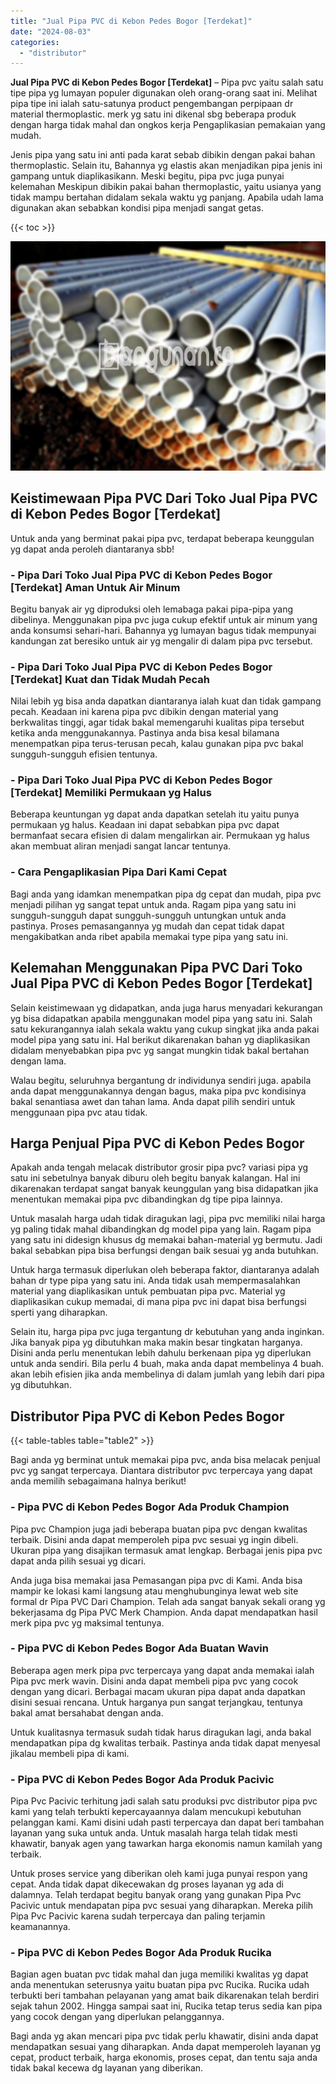 ```yaml
---
title: "Jual Pipa PVC di Kebon Pedes Bogor [Terdekat]"
date: "2024-08-03"
categories: 
  - "distributor"
---
```


**Jual Pipa PVC di Kebon Pedes Bogor \[Terdekat\]** – Pipa pvc yaitu salah satu tipe pipa yg lumayan populer digunakan oleh orang-orang saat ini. Melihat pipa tipe ini ialah satu-satunya product pengembangan perpipaan dr material thermoplastic. merk yg satu ini dikenal sbg beberapa produk dengan harga tidak mahal dan ongkos kerja Pengaplikasian pemakaian yang mudah.

Jenis pipa yang satu ini anti pada karat sebab dibikin dengan pakai bahan thermoplastic. Selain itu, Bahannya yg elastis akan menjadikan pipa jenis ini gampang untuk diaplikasikann. Meski begitu, pipa pvc juga punyai kelemahan Meskipun dibikin pakai bahan thermoplastic, yaitu usianya yang tidak mampu bertahan didalam sekala waktu yg panjang. Apabila udah lama digunakan akan sebabkan kondisi pipa menjadi sangat getas.

{{< toc >}}

![Jual Pipa PVC di Kebon Pedes Bogor [Terdekat]](/images/jaul-pipa-pvc-51.png)

## Keistimewaan Pipa PVC Dari Toko Jual Pipa PVC di Kebon Pedes Bogor \[Terdekat\]

Untuk anda yang berminat pakai pipa pvc, terdapat beberapa keunggulan yg dapat anda peroleh diantaranya sbb!

### \- Pipa Dari Toko Jual Pipa PVC di Kebon Pedes Bogor \[Terdekat\] Aman Untuk Air Minum

Begitu banyak air yg diproduksi oleh lemabaga pakai pipa-pipa yang dibelinya. Menggunakan pipa pvc juga cukup efektif untuk air minum yang anda konsumsi sehari-hari. Bahannya yg lumayan bagus tidak mempunyai kandungan zat beresiko untuk air yg mengalir di dalam pipa pvc tersebut.

### \- Pipa Dari Toko Jual Pipa PVC di Kebon Pedes Bogor \[Terdekat\] Kuat dan Tidak Mudah Pecah

Nilai lebih yg bisa anda dapatkan diantaranya ialah kuat dan tidak gampang pecah. Keadaan ini karena pipa pvc dibikin dengan material yang berkwalitas tinggi, agar tidak bakal memengaruhi kualitas pipa tersebut ketika anda menggunakannya. Pastinya anda bisa kesal bilamana menempatkan pipa terus-terusan pecah, kalau gunakan pipa pvc bakal sungguh-sungguh efisien tentunya.

### \- Pipa Dari Toko Jual Pipa PVC di Kebon Pedes Bogor \[Terdekat\] Memiliki Permukaan yg Halus

Beberapa keuntungan yg dapat anda dapatkan setelah itu yaitu punya permukaan yg halus. Keadaan ini dapat sebabkan pipa pvc dapat bermanfaat secara efisien di dalam mengalirkan air. Permukaan yg halus akan membuat aliran menjadi sangat lancar tentunya.

### \- Cara Pengaplikasian Pipa Dari Kami Cepat

Bagi anda yang idamkan menempatkan pipa dg cepat dan mudah, pipa pvc menjadi pilihan yg sangat tepat untuk anda. Ragam pipa yang satu ini sungguh-sungguh dapat sungguh-sungguh untungkan untuk anda pastinya. Proses pemasangannya yg mudah dan cepat tidak dapat mengakibatkan anda ribet apabila memakai type pipa yang satu ini.

## Kelemahan Menggunakan Pipa PVC Dari Toko Jual Pipa PVC di Kebon Pedes Bogor \[Terdekat\]

Selain keistimewaan yg didapatkan, anda juga harus menyadari kekurangan yg bisa didapatkan apabila menggunakan model pipa yang satu ini. Salah satu kekurangannya ialah sekala waktu yang cukup singkat jika anda pakai model pipa yang satu ini. Hal berikut dikarenakan bahan yg diaplikasikan didalam menyebabkan pipa pvc yg sangat mungkin tidak bakal bertahan dengan lama.

Walau begitu, seluruhnya bergantung dr individunya sendiri juga. apabila anda dapat menggunakannya dengan bagus, maka pipa pvc kondisinya bakal senantiasa awet dan tahan lama. Anda dapat pilih sendiri untuk menggunaan pipa pvc atau tidak.

## Harga Penjual Pipa PVC di Kebon Pedes Bogor

Apakah anda tengah melacak distributor grosir pipa pvc? variasi pipa yg satu ini sebetulnya banyak diburu oleh begitu banyak kalangan. Hal ini dikarenakan terdapat sangat banyak keunggulan yang bisa didapatkan jika menentukan memakai pipa pvc dibandingkan dg tipe pipa lainnya.

Untuk masalah harga udah tidak diragukan lagi, pipa pvc memiliki nilai harga yg paling tidak mahal dibandingkan dg model pipa yang lain. Ragam pipa yang satu ini didesign khusus dg memakai bahan-material yg bermutu. Jadi bakal sebabkan pipa bisa berfungsi dengan baik sesuai yg anda butuhkan.

Untuk harga termasuk diperlukan oleh beberapa faktor, diantaranya adalah bahan dr type pipa yang satu ini. Anda tidak usah mempermasalahkan material yang diaplikasikan untuk pembuatan pipa pvc. Material yg diaplikasikan cukup memadai, di mana pipa pvc ini dapat bisa berfungsi sperti yang diharapkan.

Selain itu, harga pipa pvc juga tergantung dr kebutuhan yang anda inginkan. Jika banyak pipa yg dibutuhkan maka makin besar tingkatan harganya. Disini anda perlu menentukan lebih dahulu berkenaan pipa yg diperlukan untuk anda sendiri. Bila perlu 4 buah, maka anda dapat membelinya 4 buah. akan lebih efisien jika anda membelinya di dalam jumlah yang lebih dari pipa yg dibutuhkan.

## Distributor Pipa PVC di Kebon Pedes Bogor

{{< table-tables table="table2" >}}

Bagi anda yg berminat untuk memakai pipa pvc, anda bisa melacak penjual pvc yg sangat terpercaya. Diantara distributor pvc terpercaya yang dapat anda memilih sebagaimana halnya berikut!

### \- Pipa PVC di Kebon Pedes Bogor Ada Produk Champion

Pipa pvc Champion juga jadi beberapa buatan pipa pvc dengan kwalitas terbaik. Disini anda dapat memperoleh pipa pvc sesuai yg ingin dibeli. Ukuran pipa yang disajikan termasuk amat lengkap. Berbagai jenis pipa pvc dapat anda pilih sesuai yg dicari.

Anda juga bisa memakai jasa Pemasangan pipa pvc di Kami. Anda bisa mampir ke lokasi kami langsung atau menghubunginya lewat web site formal dr Pipa PVC Dari Champion. Telah ada sangat banyak sekali orang yg bekerjasama dg Pipa PVC Merk Champion. Anda dapat mendapatkan hasil merk pipa pvc yg maksimal tentunya.

### \- Pipa PVC di Kebon Pedes Bogor Ada Buatan Wavin

Beberapa agen merk pipa pvc terpercaya yang dapat anda memakai ialah Pipa pvc merk wavin. Disini anda dapat membeli pipa pvc yang cocok dengan yang dicari. Berbagai macam ukuran pipa dapat anda dapatkan disini sesuai rencana. Untuk harganya pun sangat terjangkau, tentunya bakal amat bersahabat dengan anda.

Untuk kualitasnya termasuk sudah tidak harus diragukan lagi, anda bakal mendapatkan pipa dg kwalitas terbaik. Pastinya anda tidak dapat menyesal jikalau membeli pipa di kami.

### \- Pipa PVC di Kebon Pedes Bogor Ada Produk Pacivic

Pipa Pvc Pacivic terhitung jadi salah satu produksi pvc distributor pipa pvc kami yang telah terbukti kepercayaannya dalam mencukupi kebutuhan pelanggan kami. Kami disini udah pasti terpercaya dan dapat beri tambahan layanan yang suka untuk anda. Untuk masalah harga telah tidak mesti khawatir, banyak agen yang tawarkan harga ekonomis namun kamilah yang terbaik.

Untuk proses service yang diberikan oleh kami juga punyai respon yang cepat. Anda tidak dapat dikecewakan dg proses layanan yg ada di dalamnya. Telah terdapat begitu banyak orang yang gunakan Pipa Pvc Pacivic untuk mendapatan pipa pvc sesuai yang diharapkan. Mereka pilih Pipa Pvc Pacivic karena sudah terpercaya dan paling terjamin keamanannya.

### \- Pipa PVC di Kebon Pedes Bogor Ada Produk Rucika

Bagian agen buatan pvc tidak mahal dan juga memiliki kwalitas yg dapat anda menentukan seterusnya yaitu buatan pipa pvc Rucika. Rucika udah terbukti beri tambahan pelayanan yang amat baik dikarenakan telah berdiri sejak tahun 2002. Hingga sampai saat ini, Rucika tetap terus sedia kan pipa yang cocok dengan yang diperlukan pelanggannya.

Bagi anda yg akan mencari pipa pvc tidak perlu khawatir, disini anda dapat mendapatkan sesuai yang diharapkan. Anda dapat memperoleh layanan yg cepat, product terbaik, harga ekonomis, proses cepat, dan tentu saja anda tidak bakal kecewa dg layanan yang diberikan.
